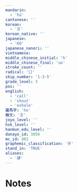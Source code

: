 ```yaml
---
mandarin:
  - 'hū'
cantonese: ''
korean:
  - '호'
korean_native: ''
japanese:
  - 'KO'
japanese_nanori: ''
vietnamese:
middle_chinese_initial: 'h'
middle_chinese_final: 'uo'
stroke_count: ''
radical: '口'
skip_number: '1-3-5'
grade_level: 3
pos: ''
english:
  - 'call'
  - 'shout'
  - 'exhale'
羅馬字: 'ho'
韓文: '호'
joyo_level: ''
hsk_level: ''
hanmun_edu_level: ''
danayo_id: 3056
mc_id: 802
graphemic_classification: '乎'
stand_in: 'TRUE'
aliases:
  - '謼'
---
```


# Notes
